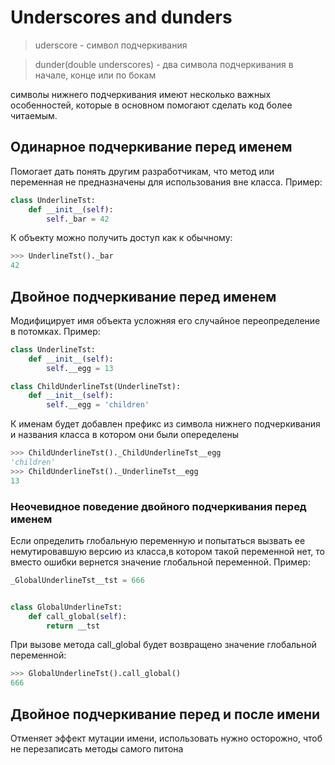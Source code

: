# Underscores and dunders
> uderscore - символ подчеркивания

> dunder(double underscores) - два символа подчеркивания в начале, конце или по бокам

символы нижнего подчеркивания имеют несколько важных особенностей, которые в основном помогают сделать код более читаемым. 

## Одинарное подчеркивание перед именем
Помогает дать понять другим разработчикам, что метод или переменная не предназначены для использования вне класса. Пример:
```python
class UnderlineTst:
    def __init__(self):
        self._bar = 42
```
К объекту можно получить доступ как к обычному:
```python
>>> UnderlineTst()._bar
42
```

## Двойное подчеркивание перед именем
Модифицирует имя объекта усложняя его случайное переопределение в потомках. Пример:

```python
class UnderlineTst:
    def __init__(self):
        self.__egg = 13

class ChildUnderlineTst(UnderlineTst):
    def __init__(self):
        self.__egg = 'children'

```
К именам будет добавлен префикс из символа нижнего подчеркивания и названия класса в котором они были опеределены

```python
>>> ChildUnderlineTst()._ChildUnderlineTst__egg
'children'
>>> ChildUnderlineTst()._UnderlineTst__egg
13
```

### Неочевидное поведение двойного подчеркивания перед именем

Если определить глобальную переменную и попытаться вызвать ее немутировавшую версию из класса,в котором такой переменной нет, то вместо ошибки вернется значение глобальной переменной. Пример:
```python
_GlobalUnderlineTst__tst = 666


class GlobalUnderlineTst:
    def call_global(self):
        return __tst
```

При вызове метода call_global будет возвращено значение глобальной переменной: 
```python
>>> GlobalUnderlineTst().call_global()
666
``` 


## Двойное подчеркивание перед и после имени
Отменяет эффект мутации имени, использовать нужно осторожно, чтоб не перезаписать методы самого питона











